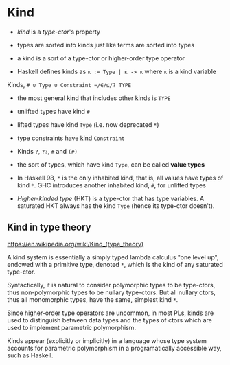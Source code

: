 # Kind

- *kind* is a *type-ctor*'s property
- types are sorted into kinds just like terms are sorted into types
- a kind is a sort of a type-ctor or higher-order type operator

- Haskell defines kinds as `κ := Type | κ -> κ` where `κ` is a kind variable

Kinds, `# ∪ Type ∪ Constraint =/∈/⊆/? TYPE`
- the most general kind that includes other kinds is `TYPE`
- unlifted types have kind `#`
- lifted types have kind `Type` (i.e. now deprecated `*`)
- type constraints have kind `Constraint`


- Kinds `?`, `??`, `#` and `(#)`

- the sort of types, which have kind `Type`, can be called **value types**

- In Haskell 98, `*` is the only inhabited kind, that is, all values have types of kind `*`. GHC introduces another inhabited kind, `#`, for unlifted types

- *Higher-kinded type* (HKT) is a type-ctor that has type variables. A saturated HKT always has the kind `Type` (hence its type-ctor doesn't).




## Kind in type theory
https://en.wikipedia.org/wiki/Kind_(type_theory)

A kind system is essentially a simply typed lambda calculus "one level up", endowed with a primitive type, denoted `*`, which is the kind of any saturated type-ctor.

Syntactically, it is natural to consider polymorphic types to be type-ctors, thus non-polymorphic types to be nullary type-ctors. But all nullary ctors, thus all monomorphic types, have the same, simplest kind `*`.

Since higher-order type operators are uncommon, in most PLs, kinds are used to distinguish between data types and the types of ctors which are used to implement parametric polymorphism.

Kinds appear (explicitly or implicitly) in a language whose type system accounts for parametric polymorphism in a programatically accessible way, such as Haskell.
